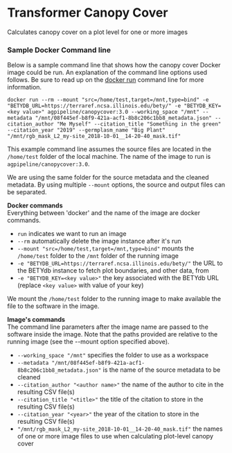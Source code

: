 # Transformer Canopy Cover
Calculates canopy cover on a plot level for one or more images

### Sample Docker Command line
Below is a sample command line that shows how the canopy cover Docker image could be run.
An explanation of the command line options used follows.
Be sure to read up on the [docker run](https://docs.docker.com/engine/reference/run/) command line for more information.

```docker run --rm --mount "src=/home/test,target=/mnt,type=bind" -e "BETYDB_URL=https://terraref.ncsa.illinois.edu/bety/" -e "BETYDB_KEY=<key value>" agpipeline/canopycover:3.0 --working_space "/mnt" --metadata "/mnt/08f445ef-b8f9-421a-acf1-8b8c206c1bb8_metadata.json" --citation_author "Me Myself" --citation_title "Something in the green" --citation_year "2019" --germplasm_name "Big Plant" "/mnt/rgb_mask_L2_my-site_2018-10-01__14-20-40_mask.tif"```

This example command line assumes the source files are located in the `/home/test` folder of the local machine.
The name of the image to run is `agpipeline/canopycover:3.0`.

We are using the same folder for the source metadata and the cleaned metadata.
By using multiple `--mount` options, the source and output files can be separated.

**Docker commands** \
Everything between 'docker' and the name of the image are docker commands.

- `run` indicates we want to run an image
- `--rm` automatically delete the image instance after it's run
- `--mount "src=/home/test,target=/mnt,type=bind"` mounts the `/home/test` folder to the `/mnt` folder of the running image
- `-e "BETYDB_URL=https://terraref.ncsa.illinois.edu/bety/"` the URL to the BETYdb instance to fetch plot boundaries, and other data, from
- `-e "BETYDB_KEY=<key value>"` the key associated with the BETYdb URL (replace `<key value>` with value of your key)

We mount the `/home/test` folder to the running image to make available the file to the software in the image.

**Image's commands** \
The command line parameters after the image name are passed to the software inside the image.
Note that the paths provided are relative to the running image (see the --mount option specified above).

- `--working_space "/mnt"` specifies the folder to use as a workspace
- `--metadata "/mnt/08f445ef-b8f9-421a-acf1-8b8c206c1bb8_metadata.json"` is the name of the source metadata to be cleaned
- `--citation_author "<author name>"` the name of the author to cite in the resulting CSV file(s)
- `--citation_title "<title>"` the title of the citation to store in the resulting CSV file(s)
- `--citation_year "<year>"` the year of the citation to store in the resulting CSV file(s)
- `"/mnt/rgb_mask_L2_my-site_2018-10-01__14-20-40_mask.tif"` the names of one or more image files to use when calculating plot-level canopy cover
